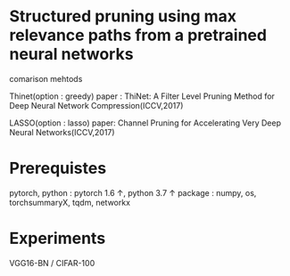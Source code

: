# Structured pruning using max relevance paths from a pretrained neural networks


comarison mehtods
  
Thinet(option : greedy) paper : ThiNet: A Filter Level Pruning Method for Deep Neural Network Compression(ICCV,2017)

LASSO(option : lasso) paper: Channel Pruning for Accelerating Very Deep Neural Networks(ICCV,2017)


# Prerequistes

pytorch, python : pytorch 1.6 ↑, python 3.7 ↑
package : numpy, os, torchsummaryX, tqdm, networkx

# Experiments
VGG16-BN / CIFAR-100 

